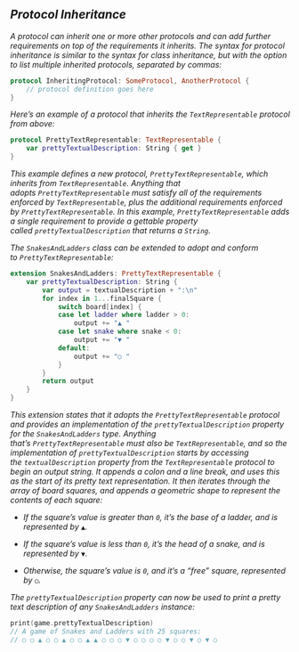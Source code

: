 ## *Protocol Inheritance*

*A protocol can inherit one or more other protocols and can add further requirements on top of the requirements it inherits. The syntax for protocol inheritance is similar to the syntax for class inheritance, but with the option to list multiple inherited protocols, separated by commas:*

```swift
protocol InheritingProtocol: SomeProtocol, AnotherProtocol {
    // protocol definition goes here
}
```

*Here’s an example of a protocol that inherits the `TextRepresentable` protocol from above:*

```swift
protocol PrettyTextRepresentable: TextRepresentable {
    var prettyTextualDescription: String { get }
}
```

*This example defines a new protocol, `PrettyTextRepresentable`, which inherits from `TextRepresentable`. Anything that adopts `PrettyTextRepresentable` must satisfy all of the requirements enforced by `TextRepresentable`, plus the additional requirements enforced by `PrettyTextRepresentable`. In this example, `PrettyTextRepresentable` adds a single requirement to provide a gettable property called `prettyTextualDescription` that returns a `String`.*

*The `SnakesAndLadders` class can be extended to adopt and conform to `PrettyTextRepresentable`:*

```swift
extension SnakesAndLadders: PrettyTextRepresentable {
    var prettyTextualDescription: String {
        var output = textualDescription + ":\n"
        for index in 1...finalSquare {
            switch board[index] {
            case let ladder where ladder > 0:
                output += "▲ "
            case let snake where snake < 0:
                output += "▼ "
            default:
                output += "○ "
            }
        }
        return output
    }
}
```

*This extension states that it adopts the `PrettyTextRepresentable` protocol and provides an implementation of the `prettyTextualDescription` property for the `SnakesAndLadders` type. Anything that’s `PrettyTextRepresentable` must also be `TextRepresentable`, and so the implementation of `prettyTextualDescription` starts by accessing the `textualDescription` property from the `TextRepresentable` protocol to begin an output string. It appends a colon and a line break, and uses this as the start of its pretty text representation. It then iterates through the array of board squares, and appends a geometric shape to represent the contents of each square:*

- *If the square’s value is greater than `0`, it’s the base of a ladder, and is represented by `▲`.*

- *If the square’s value is less than `0`, it’s the head of a snake, and is represented by `▼`.*

- *Otherwise, the square’s value is `0`, and it’s a “free” square, represented by `○`.*

*The `prettyTextualDescription` property can now be used to print a pretty text description of any `SnakesAndLadders` instance:*

```swift
print(game.prettyTextualDescription)
// A game of Snakes and Ladders with 25 squares:
// ○ ○ ▲ ○ ○ ▲ ○ ○ ▲ ▲ ○ ○ ○ ▼ ○ ○ ○ ○ ▼ ○ ○ ▼ ○ ▼ ○
```


